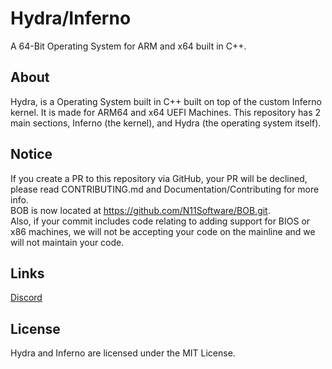 # Hydra/Inferno
A 64-Bit Operating System for ARM and x64 built in C++.

## About
Hydra, is a Operating System built in C++ built on top of the
custom Inferno kernel. It is made for ARM64 and x64 UEFI Machines.
This repository has 2 main sections, Inferno (the kernel), and Hydra
(the operating system itself).

## Notice
If you create a PR to this repository via GitHub, your PR will be declined, please read CONTRIBUTING.md and
Documentation/Contributing for more info.
<br>
BOB is now located at https://github.com/N11Software/BOB.git.
<br>
Also, if your commit includes code relating to adding support for BIOS or x86 machines, we will not be accepting your code on the mainline and we will not maintain your code.

## Links
[Discord](https://discord.gg/SNXBh4w3nW)

## License
Hydra and Inferno are licensed under the MIT License.
